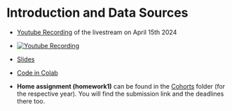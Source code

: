 # Introduction and Data Sources

- [Youtube Recording](https://www.youtube.com/watch?v=O9XpN41cHmE) of the livestream on April 15th 2024
- [![Youtube Recording](https://markdown-videos-api.jorgenkh.no/youtube/O9XpN41cHmE)](https://www.youtube.com/watch?v=O9XpN41cHmE)

- [Slides](https://docs.google.com/presentation/d/e/2PACX-1vTzt1RZQn3fItTdueUmh6FJyNd7X0XzwtcUeFu2S8gI0E0eVvk5bpozkKSv53G1hs03jBrWtHxzx_an/pub?start=false&loop=false&delayms=3000)  

- [Code in Colab](https://github.com/DataTalksClub/stock-markets-analytics-zoomcamp/blob/main/01-intro-and-data-sources/Module01_Colab_Introduction_and_Data_Sources.ipynb)

- **Home assignment (homework1)** can be found in the [Cohorts](../cohorts/) folder (for the respective year). You will find the submission link and the deadlines there too.